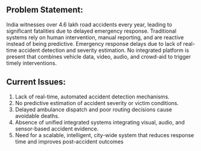 ## Problem Statement: 
India witnesses over 4.6 lakh road accidents every year, leading to significant fatalities due to delayed emergency response. Traditional systems rely on human intervention, manual
reporting, and are reactive instead of being predictive. Emergency response delays due to lack of real-time accident detection and severity estimation. No integrated platform is present that combines vehicle data, video, audio, and crowd-aid to trigger timely
interventions.

## Current Issues:
1. Lack of real-time, automated accident detection mechanisms. 
2. No predictive estimation of accident severity or victim conditions.
3. Delayed ambulance dispatch and poor routing decisions cause avoidable deaths.
4. Absence of unified integrated systems integrating visual, audio, and sensor-based accident evidence. 
5. Need for a scalable, intelligent, city-wide system that reduces response time and improves post-accident outcomes
